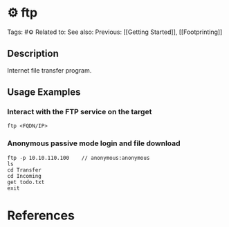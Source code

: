 # ⚙️ ftp

Tags: #⚙️
Related to:
See also:
Previous: [[Getting Started]], [[Footprinting]]

## Description

Internet file transfer program.

## Usage Examples

### Interact with the FTP service on the target

	ftp <FQDN/IP>

### Anonymous passive mode login and file download

	ftp -p 10.10.110.100	// anonymous:anonymous
	ls
	cd Transfer
	cd Incoming
	get todo.txt
	exit

# References